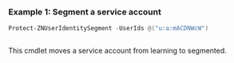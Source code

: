 ### Example 1: Segment a service account
```powershell
Protect-ZNUserIdentitySegment -UserIds @("u:a:mACDNWcW")
```

```output

```

This cmdlet moves a service account from learning to segmented.